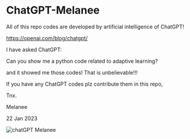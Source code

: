# ChatGPT-Melanee

All of this repo codes are developed by artificial intelligence of ChatGPT!

https://openai.com/blog/chatgpt/


I have asked ChatGPT: 

Can you show me a python code related to adaptive learning?

and it showed me those codes! That is unbelievable!!!

If you have any ChatGPT codes plz contribute them in this repo, 

Tnx.

Melanee

22 Jan 2023


![chatGPT Melanee](https://user-images.githubusercontent.com/74653444/213935546-044db5c2-9e66-45f0-b176-90b49a8031d3.jpg)
